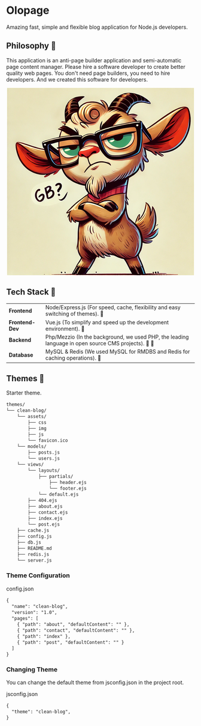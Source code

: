 
# Olopage

Amazing fast, simple and flexible blog application for Node.js developers.

## Philosophy 🐧

This application is an anti-page builder application and semi-automatic page content manager. Please hire a software developer to create better quality web pages. You don't need page builders, you need to hire developers. And we created this software for developers.

<p align="center">
  <img src="goat.png" border="0" />
</p>

## Tech Stack 💚

<table>
	<tbody>
		<tr>
			<td><b>Frontend</b></td>
			<td>Node/Express.js (For speed, cache, flexibility and easy switching of themes). 💪</td>
		</tr>
		<tr>
			<td><b>Frontend-Dev</b></td>
			<td>Vue.js (To simplify and speed up the development environment). 🍏</td>
		</tr>
		<tr>
			<td><b>Backend</b></td>
			<td>Php/Mezzio (In the background, we used PHP, the leading language in open source CMS projects). 👑 🐧</td>
		</tr>
		<tr>
			<td><b>Database</b></td>
			<td>MySQL & Redis (We used MySQL for RMDBS and Redis for caching operations). 🍺</td>
		</tr>
	</tbody>
</table>

## Themes 👚

Starter theme.

```
themes/
└── clean-blog/
    └── assets/
        ├── css
        ├── img
        ├── js
        └── favicon.ico
    └── models/
        ├── posts.js
        └── users.js
    └── views/
        └── layouts/
            ├── partials/
                ├── header.ejs
                └── footer.ejs
            └── default.ejs
        ├── 404.ejs
        ├── about.ejs
        ├── contact.ejs
        ├── index.ejs
        └── post.ejs
    ├── cache.js
    ├── config.js
    ├── db.js
    ├── README.md
    ├── redis.js
    └── server.js
```

### Theme Configuration

config.json

```
{
  "name": "clean-blog",
  "version": "1.0",
  "pages": [
    { "path": "about", "defaultContent": "" },
    { "path": "contact", "defaultContent": "" },
    { "path": "index" },
    { "path": "post", "defaultContent": "" }
  ]
}
```

### Changing Theme

You can change the default theme from jsconfig.json in the project root.

jsconfig.json

```
{
  "theme": "clean-blog",
}
```
